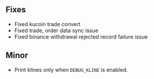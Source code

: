 ## Fixes

- Fixed kucoin trade convert
- Fixed trade, order data sync issue
- Fixed binance withdrawal rejected record failure issue

## Minor

- Print klines only when `DEBUG_KLINE` is enabled.
